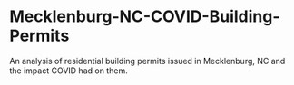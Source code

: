 # Mecklenburg-NC-COVID-Building-Permits
An analysis of residential building permits issued in Mecklenburg, NC and the impact COVID had on them.
